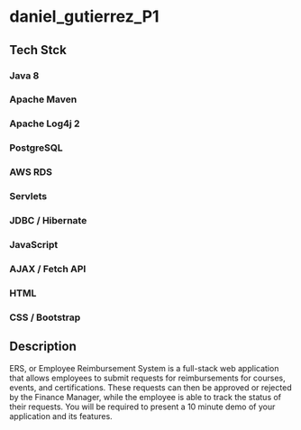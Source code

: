 # daniel_gutierrez_P1
## Tech Stck
### Java 8
### Apache Maven
### Apache Log4j 2
### PostgreSQL
### AWS RDS
### Servlets
### JDBC / Hibernate
### JavaScript
### AJAX / Fetch API
### HTML
### CSS / Bootstrap

## Description

ERS, or Employee Reimbursement System is a full-stack web application that allows employees to submit requests for reimbursements for courses, events, and certifications. These requests can then be approved or rejected by the Finance Manager, while the employee is able to track the status of their requests. You will be required to present a 10 minute demo of your application and its features.
